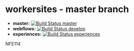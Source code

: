 workersites - master branch
===========

* **master:** [![Build Status master](https://secure.travis-ci.org/azman0101/workersites.png?branch=master)](http://travis-ci.org/azman0101/workersites)
* **webflows:** [![Build Status develop](https://secure.travis-ci.org/azman0101/workersites.png?branch=webflows)](http://travis-ci.org/azman0101/workersites)
* **experiences:** [![Build Status experiences](https://secure.travis-ci.org/azman0101/workersites.png?branch=experiences)](http://travis-ci.org/azman0101/workersites)

NFE114
